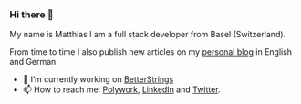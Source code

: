 ### Hi there 👋

My name is Matthias I am a full stack developer from Basel (Switzerland).

From time to time I also publish new articles on my [personal blog](https://www.matthias-jost.ch) in English and German.


- 🔭 I’m currently working on [BetterStrings](https://github.com/DevBetterCom/BetterStrings)
- 📫 How to reach me: [Polywork](https://timeline.matthias-jost.ch), [LinkedIn](https://www.linkedin.com/in/matthias-jost) and [Twitter](https://twitter.com/jost0101).



